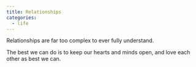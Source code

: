 ```yaml
---
title: Relationships
categories:
  - life
---
```

Relationships
are far too complex
to ever fully understand.

The best we can do
is to keep our hearts and minds open,
and love each other
as best we can.
